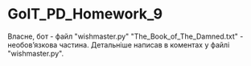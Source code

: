 # GoIT_PD_Homework_9

Власне, бот - файл "wishmaster.py"
"The_Book_of_The_Damned.txt" - необовʼязкова частина. Детальніше написав в коментах у файлі "wishmaster.py".